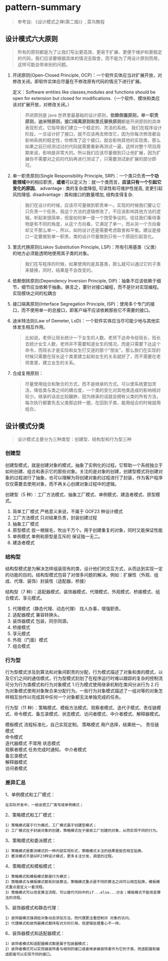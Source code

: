 # pattern-summary

> 参考自: 《设计模式之禅(第二版)》, 菜鸟教程

## 设计模式六大原则

> 所有的原则都是为了让我们写出更高效、更易于扩展、更便于维护和更稳定的代码，我们应该要根据具体的情况去取舍，而不能为了用设计原则而用，这样可能会带来别的问题。

1. 开闭原则(Open-Closed Principle, OCP)：一个软件实体应当对扩展开放，对修改关闭。即软件实体应尽量在不修改原有代码的情况下进行扩展。

   定义：Software entities like classes,modules and functions should be open for extension but closed for modifications.（一个软件、模块和类应该对扩展开放，对修改关闭。）

   > 开闭原则是 java 世界里最基础的设计原则，**依赖倒置原则，单一职责原则，迪米特原则，接口隔离原则和里氏替换原则**都是开闭原则的具体表现形式，它指导我们建立一个稳定的、灵活的系统。
   > 我们在程序设计阶段，一旦设计好了接口，就不应该再去修改它，因为你每次修改都会影响系统的稳定性，你修改了这个接口，就会影响其他的实现类，那么如果之前已经测试过的代码就需要重新再测试一遍，这样对整个项目周期来说，影响是非常大的。所以我们应该尽量做到只让他扩展，因为扩展你不需要对之前的代码再进行测试了，只需要测试新扩展的部分即可。

2. 单一职责原则(Single Responsibility Principle, SRP)：一个类只负责**一个功能领域**中的相应职责，**或者**可以定义为：就一个类而言，**应该只有一个引起它变化的原因**。
   advantage : 类的复杂度降低, 可读性和可维护性提高, 变更引起风险降低.
   disadvantage : 类和接口的数量增加, 结构变得复杂.

   > 我们在设计的时候，应该尽可量做到职责单一。实现的时候我们要让它只负责一个任务，我这个方法的逻辑修改了，不应该影响其他方法的逻辑。听起来很简单，但是如何单一是一个饱受争议的。往往我们看待事物是有不同的角度，从这个方向看，它满足了单一，而从另一个方向看却又不那么单一，所以，如何设计还是需要考虑取舍和平衡。建议是接口一定要做到单一职责，类的设计尽量做到只有一个原因引起变化。

3. 里氏代换原则(Liskov Substitution Principle, LSP)：所有引用基类（父类）的地方必须能透明地使用其子类的对象。

   > 我们在写程序的时候，如果使用的是其基类，那么就可以通过它的子类来替换，同时，结果是不会改变的。

4. 依赖倒转原则(Dependency Inversion Principle, DIP)：抽象不应该依赖于细节，细节应当依赖于抽象。换言之，要针对接口编程，而不是针对实现编程。
   实现模块之间的松耦合

5. 接口隔离原则(Interface Segregation Principle, ISP)：使用多个专门的接口，而不使用单一的总接口，即客户端不应该依赖那些它不需要的接口。

6. 迪米特法则(Law of Demeter, LoD)：一个软件实体应当尽可能少地与其他实体发生相互作用。

   > 比如说，老师让班长统计一下女生的人数。老师下达命令给班长，班长去统计女生人数，老师并不需要知道女生的情况，而是只需要下达这个命令，而班长才是实际和女生打交道的那个"朋友"。那么我们在实现的时候只需要在班长这个类里建立起和女生的关系就好了，而不需要在老师类里，建立女生的关系。

7. 合成复用原则：

   > 尽量使用组合和聚合的方式，而不是继承的方式。可以使系统更加灵活，降低类与类之间的耦合度，一个类的变化对其他类造成的影响相对较少。继承的话会比较臃肿，因为继承的话就会拥有父类的所有方法，每次执行都要先去父类那边转一圈，在回到子类，能用组合的时候就用组合。

## 设计模式分类

> 设计模式主要分为三种类型：创建型、结构型和行为型三种

### 创建型

创建型模式，就是创建对象的模式，抽象了实例化的过程。它帮助一个系统独立于如何创建、组合和表示它的那些对象。关注的是对象的创建，创建型模式将创建对象的过程进行了抽象，也可以理解为将创建对象的过程进行了封装，作为客户程序仅仅需要去使用对象，而不再关心创建对象过程中的逻辑。

创建型（5 种）：工厂方法模式、抽象工厂模式、单例模式、建造者模式、原型模式。

1. 简单工厂模式 严格意义来说，不属于 GOF23 种设计模式
2. 工厂方法模式 只对结果负责，封装创建过程
3. 抽象工厂模式
4. 原型模式 拔一根猴毛，吹出千万个。用于创建重复的对象，同时又能保证性能
5. 单例模式 单例和原型是互斥的 保证独一无二。
6. 建造者模式

### 结构型

结构型模式是为解决怎样组装现有的类，设计他们的交互方式，从而达到实现一定的功能的目的。结构型模式包容了对很多问题的解决。例如：扩展性（外观、组成、代理、装饰）封装性（适配器，桥接）

结构型（7 种）：适配器模式、装饰器模式、代理模式、外观模式、桥接模式、组合模式、享元模式。

1. 代理模式（静态代理、动态代理） 找人办事，增强职责。
2. 适配器模式 兼容转换头。
3. 装饰器模式 包装，同宗同源。
4. 桥接模式
5. 享元模式
6. 外观（门面）模式
7. 组合模式

### 行为型

行为型模式涉及到算法和对象间职责的分配，行为模式描述了对象和类的模式，以及它们之间的通信模式，行为型模式刻划了在程序运行时难以跟踪的复杂的控制流可分为行为类模式和行为对象模式 1.行为模式使用继承机制在类间分派行为 2.行为对象模式使用对象聚合来分配行为。一些行为对象模式描述了一组对等的对象怎样相互协作以完成其中任何一个对象都无法单独完成的任务。

行为型（11 种）：策略模式、模板方法模式、观察者模式、迭代子模式、责任链模式、命令模式、备忘录模式、状态模式、访问者模式、中介者模式、解释器模式。

模板模式 流程标准化，自己实现定制。
策略模式 用户选择，结果统一。
责任链模式  
命令模式  
迭代器模式 不常用
状态模式  
观察者模式 任务完成时通知。
中介者模式  
备忘录模式  
解释器模式  
访问者模式  

### 差异汇总

1、单例模式和工厂模式：

    在实际开发中，一般会把工厂类写成单例模式；

2、策略模式和工厂模式：

    1）策略模式属于行为模式，工厂模式属于创建型模式；
    2）工厂模式在于封装对象的创建，策略模式在于接收工厂创建的对象，从而实现不同的行为。

3、策略模式和委派模式：

    1）策略模式是委派模式的一种内部实现形式，策略模式关注的结果是能否相互贴换。
    2）委派模式不是GOF23种设计模式，更多关注分发，调度的过程。

4、策略模式和模板模式：

    1）策略模式和模板模式都是行为模式；
    2）策略模式与模板模式都有封装算法，策略模式重点是不同的算法之间可以相互贴换，模板模式重点是定义一套流程。
    3）策略模式可以改变算法流程，可以替代代码中的if...else...分支；模板模式不能改变算法的流程。

5、装饰器模式和静态代理：

    1）装饰器模式强调给对象动态添加方法，而代理更注重控制对 对象的访问。
    2）代理模式和装饰器模式都持有对方的引用，但逻辑处理重心不一样。

6、装饰器模式和适配器模式：

    1）装饰者模式和适配器模式都是属于包装器模式；
    2）装饰者模式可以实现被装饰者与相同的接口或者继承被装饰者作为它的子类，而适配器和被适配者可以实现不同的接口。
